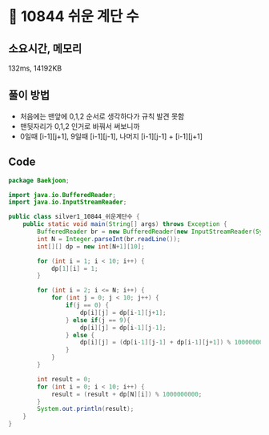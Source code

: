 # 📘 10844 쉬운 계단 수

## 소요시간, 메모리
132ms, 14192KB

## 풀이 방법
- 처음에는 맨앞에 0,1,2 순서로 생각하다가 규칙 발견 못함
- 맨뒷자리가 0,1,2 인거로 바꿔서 써보니까
- 0일때 [i-1][j+1], 9일때 [i-1][j-1], 나머지 [i-1][j-1] + [i-1][j+1]

## Code

```java
package Baekjoon;

import java.io.BufferedReader;
import java.io.InputStreamReader;

public class silver1_10844_쉬운계단수 {
    public static void main(String[] args) throws Exception {
        BufferedReader br = new BufferedReader(new InputStreamReader(System.in));
        int N = Integer.parseInt(br.readLine());
        int[][] dp = new int[N+1][10];

        for (int i = 1; i < 10; i++) {
            dp[1][i] = 1;
        }

        for (int i = 2; i <= N; i++) {
            for (int j = 0; j < 10; j++) {
                if(j == 0) {
                    dp[i][j] = dp[i-1][j+1];
                } else if(j == 9){
                    dp[i][j] = dp[i-1][j-1];
                } else {
                    dp[i][j] = (dp[i-1][j-1] + dp[i-1][j+1]) % 1000000000;
                }
            }
        }

        int result = 0;
        for (int i = 0; i < 10; i++) {
            result = (result + dp[N][i]) % 1000000000;
        }
        System.out.println(result);
    }
}
```